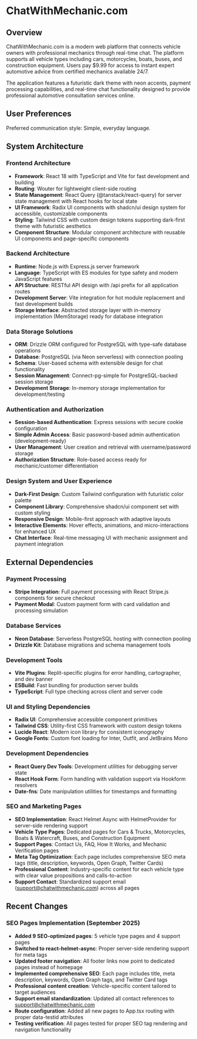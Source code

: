 # ChatWithMechanic.com

## Overview

ChatWithMechanic.com is a modern web platform that connects vehicle owners with professional mechanics through real-time chat. The platform supports all vehicle types including cars, motorcycles, boats, buses, and construction equipment. Users pay $9.99 for access to instant expert automotive advice from certified mechanics available 24/7.

The application features a futuristic dark theme with neon accents, payment processing capabilities, and real-time chat functionality designed to provide professional automotive consultation services online.

## User Preferences

Preferred communication style: Simple, everyday language.

## System Architecture

### Frontend Architecture
- **Framework**: React 18 with TypeScript and Vite for fast development and building
- **Routing**: Wouter for lightweight client-side routing
- **State Management**: React Query (@tanstack/react-query) for server state management with React hooks for local state
- **UI Framework**: Radix UI components with shadcn/ui design system for accessible, customizable components
- **Styling**: Tailwind CSS with custom design tokens supporting dark-first theme with futuristic aesthetics
- **Component Structure**: Modular component architecture with reusable UI components and page-specific components

### Backend Architecture
- **Runtime**: Node.js with Express.js server framework
- **Language**: TypeScript with ES modules for type safety and modern JavaScript features
- **API Structure**: RESTful API design with /api prefix for all application routes
- **Development Server**: Vite integration for hot module replacement and fast development builds
- **Storage Interface**: Abstracted storage layer with in-memory implementation (MemStorage) ready for database integration

### Data Storage Solutions
- **ORM**: Drizzle ORM configured for PostgreSQL with type-safe database operations
- **Database**: PostgreSQL (via Neon serverless) with connection pooling
- **Schema**: User-based schema with extensible design for chat functionality
- **Session Management**: Connect-pg-simple for PostgreSQL-backed session storage
- **Development Storage**: In-memory storage implementation for development/testing

### Authentication and Authorization
- **Session-based Authentication**: Express sessions with secure cookie configuration
- **Simple Admin Access**: Basic password-based admin authentication (development-ready)
- **User Management**: User creation and retrieval with username/password storage
- **Authorization Structure**: Role-based access ready for mechanic/customer differentiation

### Design System and User Experience
- **Dark-First Design**: Custom Tailwind configuration with futuristic color palette
- **Component Library**: Comprehensive shadcn/ui component set with custom styling
- **Responsive Design**: Mobile-first approach with adaptive layouts
- **Interactive Elements**: Hover effects, animations, and micro-interactions for enhanced UX
- **Chat Interface**: Real-time messaging UI with mechanic assignment and payment integration

## External Dependencies

### Payment Processing
- **Stripe Integration**: Full payment processing with React Stripe.js components for secure checkout
- **Payment Modal**: Custom payment form with card validation and processing simulation

### Database Services
- **Neon Database**: Serverless PostgreSQL hosting with connection pooling
- **Drizzle Kit**: Database migrations and schema management tools

### Development Tools
- **Vite Plugins**: Replit-specific plugins for error handling, cartographer, and dev banner
- **ESBuild**: Fast bundling for production server builds
- **TypeScript**: Full type checking across client and server code

### UI and Styling Dependencies
- **Radix UI**: Comprehensive accessible component primitives
- **Tailwind CSS**: Utility-first CSS framework with custom design tokens
- **Lucide React**: Modern icon library for consistent iconography
- **Google Fonts**: Custom font loading for Inter, Outfit, and JetBrains Mono

### Development Dependencies
- **React Query Dev Tools**: Development utilities for debugging server state
- **React Hook Form**: Form handling with validation support via Hookform resolvers
- **Date-fns**: Date manipulation utilities for timestamps and formatting

### SEO and Marketing Pages
- **SEO Implementation**: React Helmet Async with HelmetProvider for server-side rendering support
- **Vehicle Type Pages**: Dedicated pages for Cars & Trucks, Motorcycles, Boats & Watercraft, Buses, and Construction Equipment
- **Support Pages**: Contact Us, FAQ, How It Works, and Mechanic Verification pages
- **Meta Tag Optimization**: Each page includes comprehensive SEO meta tags (title, description, keywords, Open Graph, Twitter Cards)
- **Professional Content**: Industry-specific content for each vehicle type with clear value propositions and calls-to-action
- **Support Contact**: Standardized support email (support@chatwithmechanic.com) across all pages

## Recent Changes

### SEO Pages Implementation (September 2025)
- **Added 9 SEO-optimized pages**: 5 vehicle type pages and 4 support pages
- **Switched to react-helmet-async**: Proper server-side rendering support for meta tags
- **Updated footer navigation**: All footer links now point to dedicated pages instead of homepage
- **Implemented comprehensive SEO**: Each page includes title, meta description, keywords, Open Graph tags, and Twitter Card tags
- **Professional content creation**: Vehicle-specific content tailored to target audiences
- **Support email standardization**: Updated all contact references to support@chatwithmechanic.com
- **Route configuration**: Added all new pages to App.tsx routing with proper data-testid attributes
- **Testing verification**: All pages tested for proper SEO tag rendering and navigation functionality